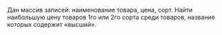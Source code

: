 Дан массив записей: наименование товара, цена, сорт. Найти наибольшую цену товаров 1го или 2го сорта среди товаров,
название которых содержит «высший».